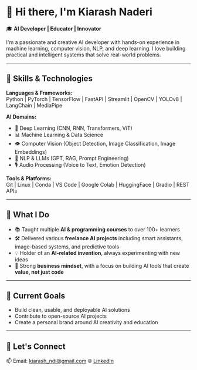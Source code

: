# 👋 Hi there, I'm Kiarash Naderi

🎓 **AI Developer | Educator | Innovator**

I'm a passionate and creative AI developer with hands-on experience in machine learning, computer vision, NLP, and deep learning. I love building practical and intelligent systems that solve real-world problems.

---

## 🧠 Skills & Technologies

**Languages & Frameworks:**  
Python | PyTorch | TensorFlow | FastAPI | Streamlit | OpenCV | YOLOv8 | LangChain | MediaPipe

**AI Domains:**  
- 🧬 Deep Learning (CNN, RNN, Transformers, ViT)  
- 📊 Machine Learning & Data Science  
- 👁 Computer Vision (Object Detection, Image Classification, Image Embeddings)  
- 🧠 NLP & LLMs (GPT, RAG, Prompt Engineering)  
- 🎙️ Audio Processing (Voice to Text, Emotion Detection)

**Tools & Platforms:**  
Git | Linux | Conda | VS Code | Google Colab | HuggingFace | Gradio | REST APIs

---

## 🚀 What I Do

- 📚 Taught multiple **AI & programming courses** to over 100+ learners  
- 🛠 Delivered various **freelance AI projects** including smart assistants, image-based systems, and predictive tools  
- 💡 Holder of an **AI-related invention**, always experimenting with new ideas  
- 🧩 Strong **business mindset**, with a focus on building AI tools that create **value, not just code**

---

## 🎯 Current Goals

- Build clean, usable, and deployable AI solutions  
- Contribute to open-source AI projects  
- Create a personal brand around AI creativity and education

---

## 🤝 Let's Connect

📫 Email: kiarash_ndi@gmail.com 
🌐 [LinkedIn](https://www.linkedin.com/in/kiarashnaderi)  
